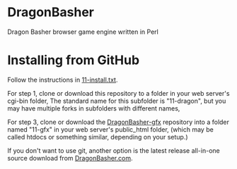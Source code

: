 # DragonBasher
Dragon Basher browser game engine written in Perl

# Installing from GitHub
Follow the instructions in [11-install.txt](11-install.txt).

For step 1, clone or download this repository to a folder in your web server's cgi-bin folder, The standard name for this subfolder is "11-dragon", but you may have multiple forks in subfolders with different names,

For step 3, clone or download the [DragonBasher-gfx](https://github.com/Quasic/DragonBasher-gfx) repository into a folder named "11-gfx" in your web server's public_html folder, (which may be called htdocs or something similar, depending on your setup.)

If you don't want to use git, another option is the latest release all-in-one source download from [DragonBasher.com](http://dragonbasher.com).
